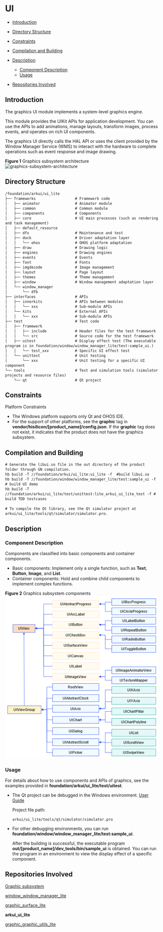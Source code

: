 # UI<a name="EN-US_TOPIC_0000001123180295"></a>

-   [Introduction](#section11660541593)
-   [Directory Structure](#section161941989596)
-   [Constraints](#section119744591305)
-   [Compilation and Building](#section137768191623)
-   [Description](#section1312121216216)
    -   [Component Description](#section66002422015)
    -   [Usage](#section129654513264)

-   [Repositories Involved](#section1371113476307)

## Introduction<a name="section11660541593"></a>

The graphics UI module implements a system-level graphics engine.

This module provides the UIKit APIs for application development. You can use the APIs to add animations, manage layouts, transform images, process events, and operates on rich UI components.

The graphics UI directly calls the HAL API or uses the client provided by the Window Manager Service \(WMS\) to interact with the hardware to complete operations such as event response and image drawing.

**Figure  1**  Graphics subsystem architecture<a name="fig1358754417214"></a>  
![](figures/graphics-subsystem-architecture.png "graphics-subsystem-architecture")

## Directory Structure<a name="section161941989596"></a>

```
/foundation/arkui/ui_lite
├── frameworks                  # Framework code
│   ├── animator                # Animator module
│   ├── common                  # Common module
│   ├── components              # Components
│   ├── core                    # UI main processes (such as rendering and task management)
│   ├── default_resource
│   ├── dfx                     # Maintenance and test
│   ├── dock                    # Driver adaptation layer
│   │   └── ohos                # OHOS platform adaptation
│   ├── draw                    # Drawing logic
│   ├── engines                 # Drawing engines
│   ├── events                  # Events
│   ├── font                    # Fonts
│   ├── imgdecode               # Image management
│   ├── layout                  # Page layout
│   ├── themes                  # Theme management
│   ├── window                  # Window management adaptation layer
│   └── window_manager
│       └── dfb
├── interfaces                  # APIs
│   ├── innerkits               # APIs between modules
│   │   └── xxx                 # Sub-module APIs
│   └── kits                    # External APIs
│   │   └── xxx                 # Sub-module APIs
├── test                        # Test code
│   ├── framework
│   │   ├── include             # Header files for the test framework
│   │   └── src                 # Source code for the test framework
│   ├── uitest                  # Display effect test (The executable program is in foundation/window/window_manager_lite/test:sample_ui.)
│   │   └── test_xxx            # Specific UI effect test
│   └── unittest                # Unit testing
│       └── xxx                 # Unit testing for a specific UI component
└── tools                       # Test and simulation tools (simulator projects and resource files)
    └── qt                      # Qt project
```

## Constraints<a name="section119744591305"></a>

Platform Constraints

-   The Windows platform supports only Qt and OHOS IDE.
-   For the support of other platforms, see the  **graphic**  tag in  **vendor/hisilicon/\[product\_name\]/config.json**. If the  **graphic**  tag does not exist, it indicates that the product does not have the graphics subsystem.

## Compilation and Building<a name="section137768191623"></a>

```
# Generate the libui.so file in the out directory of the product folder through GN compilation.
hb build -T //foundation/arkui/ui_lite:ui_lite -f  #build libui.so
hb build -T //foundation/window/window_manager_lite/test:sample_ui -f # build UI demo
hb build -T //foundation/arkui/ui_lite/test/unittest:lite_arkui_ui_lite_test -f # build TDD testcases

# To compile the Qt library, see the Qt simulator project at arkui/ui_lite/tools/qt/simulator/simulator.pro.
```

## Description<a name="section1312121216216"></a>

### Component Description<a name="section66002422015"></a>

Components are classified into basic components and container components.

-   Basic components: Implement only a single function, such as  **Text**,  **Button**,  **Image**, and  **List**.
-   Container components: Hold and combine child components to implement complex functions.

**Figure  2**  Graphics subsystem components<a name="fig1594213196218"></a>  
![](figures/graphics-subsystem-components.png "graphics-subsystem-components")

### Usage<a name="section129654513264"></a>

For details about how to use components and APIs of graphics, see the examples provided in  **foundation/arkui/ui_lite/test/uitest**.

-   The Qt project can be debugged in the Windows environment. [User Guide](https://gitee.com/openharmony/arkui_lite/wikis/%E5%BF%AB%E9%80%9F%E5%8A%A0%E5%85%A5/%E5%8A%A0%E5%85%A5%E6%8C%87%E5%BC%95)

    Project file path:

    ```
    arkui/ui_lite/tools/qt/simulator/simulator.pro
    ```

-   For other debugging environments, you can run  **foundation/window/window_manager_lite/test:sample\_ui**.

    After the building is successful, the executable program  **out/\[product\_name\]/dev\_tools/bin/sample\_ui**  is obtained. You can run the program in an environment to view the display effect of a specific component.


## Repositories Involved<a name="section1371113476307"></a>

[Graphic subsystem](https://gitee.com/openharmony/docs/blob/master/en/readme/graphics.md)

[window_window_manager_lite](https://gitee.com/openharmony/window_window_manager_lite/blob/master/README.md)

[graphic_surface_lite](https://gitee.com/openharmony/graphic_surface_lite/blob/master/README.md)

**arkui_ui_lite**

[graphic_graphic_utils_lite](https://gitee.com/openharmony/graphic_graphic_utils_lite/blob/master/README.md)
